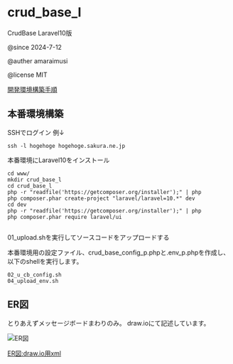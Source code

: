 # crud_base_l
CrudBase Laravel10版

@since 2024-7-12

@auther amaraimusi

@license MIT


[開発環境構築手順](doc/README_Environment2.md "開発環境構築手順")


## 本番環境構築

SSHでログイン 例↓

```
ssh -l hogehoge hogehoge.sakura.ne.jp
```

本番環境にLaravel10をインストール

```
cd www/
mkdir crud_base_l
cd crud_base_l
php -r "readfile('https://getcomposer.org/installer');" | php
php composer.phar create-project "laravel/laravel=10.*" dev
cd dev
php -r "readfile('https://getcomposer.org/installer');" | php
php composer.phar require laravel/ui


```


01_upload.shを実行してソースコードをアップロードする



本番環境用の設定ファイル、crud_base_config_p.phpと.env_p.phpを作成し、以下のshellを実行します。

```
02_u_cb_config.sh
04_upload_env.sh
```





## ER図

とりあえずメッセージボードまわりのみ。 draw.ioにて記述しています。


![ER図](doc/crud_base_l.drawio.svg "ER図")

 [ER図:draw.io用xml](doc/crud_base_l.drawio.xml)


